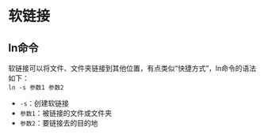 # 软链接
## ln命令
软链接可以将文件、文件夹链接到其他位置，有点类似“快捷方式”，ln命令的语法如下：  
`ln -s 参数1 参数2`
- `-s`：创建软链接
- `参数1`：被链接的文件或文件夹
- `参数2`：要链接去的目的地